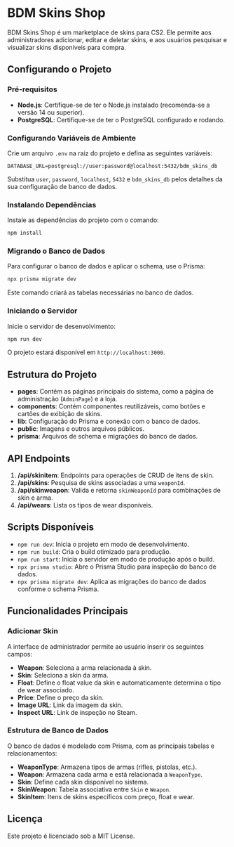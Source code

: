 
# BDM Skins Shop

BDM Skins Shop é um marketplace de skins para CS2. Ele permite aos administradores adicionar, editar e deletar skins, e aos usuários pesquisar e visualizar skins disponíveis para compra.

## Configurando o Projeto

### Pré-requisitos

- **Node.js**: Certifique-se de ter o Node.js instalado (recomenda-se a versão 14 ou superior).
- **PostgreSQL**: Certifique-se de ter o PostgreSQL configurado e rodando.

### Configurando Variáveis de Ambiente

Crie um arquivo `.env` na raiz do projeto e defina as seguintes variáveis:

```env
DATABASE_URL=postgresql://user:password@localhost:5432/bdm_skins_db
```

Substitua `user`, `password`, `localhost`, `5432` e `bdm_skins_db` pelos detalhes da sua configuração de banco de dados.

### Instalando Dependências

Instale as dependências do projeto com o comando:

```bash
npm install
```

### Migrando o Banco de Dados

Para configurar o banco de dados e aplicar o schema, use o Prisma:

```bash
npx prisma migrate dev
```

Este comando criará as tabelas necessárias no banco de dados.

### Iniciando o Servidor

Inicie o servidor de desenvolvimento:

```bash
npm run dev
```

O projeto estará disponível em `http://localhost:3000`.

## Estrutura do Projeto

- **pages**: Contém as páginas principais do sistema, como a página de administração (`AdminPage`) e a loja.
- **components**: Contém componentes reutilizáveis, como botões e cartões de exibição de skins.
- **lib**: Configuração do Prisma e conexão com o banco de dados.
- **public**: Imagens e outros arquivos públicos.
- **prisma**: Arquivos de schema e migrações do banco de dados.

## API Endpoints

1. **/api/skinitem**: Endpoints para operações de CRUD de itens de skin.
2. **/api/skins**: Pesquisa de skins associadas a uma `weaponId`.
3. **/api/skinweapon**: Valida e retorna `skinWeaponId` para combinações de skin e arma.
4. **/api/wears**: Lista os tipos de wear disponíveis.

## Scripts Disponíveis

- `npm run dev`: Inicia o projeto em modo de desenvolvimento.
- `npm run build`: Cria o build otimizado para produção.
- `npm run start`: Inicia o servidor em modo de produção após o build.
- `npx prisma studio`: Abre o Prisma Studio para inspeção do banco de dados.
- `npx prisma migrate dev`: Aplica as migrações do banco de dados conforme o schema Prisma.

## Funcionalidades Principais

### Adicionar Skin

A interface de administrador permite ao usuário inserir os seguintes campos:

- **Weapon**: Seleciona a arma relacionada à skin.
- **Skin**: Seleciona a skin da arma.
- **Float**: Define o float value da skin e automaticamente determina o tipo de wear associado.
- **Price**: Define o preço da skin.
- **Image URL**: Link da imagem da skin.
- **Inspect URL**: Link de inspeção no Steam.

### Estrutura de Banco de Dados

O banco de dados é modelado com Prisma, com as principais tabelas e relacionamentos:

- **WeaponType**: Armazena tipos de armas (rifles, pistolas, etc.).
- **Weapon**: Armazena cada arma e está relacionada a `WeaponType`.
- **Skin**: Define cada skin disponível no sistema.
- **SkinWeapon**: Tabela associativa entre `Skin` e `Weapon`.
- **SkinItem**: Itens de skins específicos com preço, float e wear.

## Licença

Este projeto é licenciado sob a MIT License.
